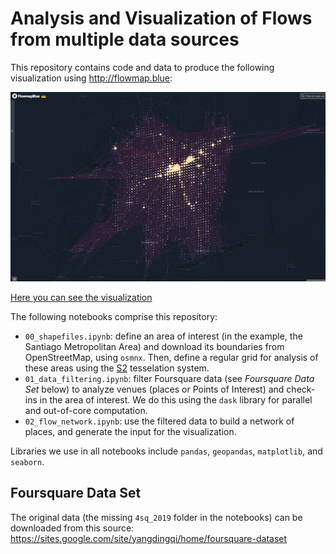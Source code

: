 
# Analysis and Visualization of Flows from multiple data sources


This repository contains code and data to produce the following visualization using http://flowmap.blue:

![](images/santiago_foursquare_flows.png)

[Here you can see the visualization](https://www.flowmap.blue/17nWHDB9J_slZp7rCFDeoCrIx65A-2iWyY8-ztIsA5Go)

The following notebooks comprise this repository:

  * `00_shapefiles.ipynb`: define an area of interest (in the example, the Santiago Metropolitan Area) and download its boundaries from OpenStreetMap, using `osmnx`. Then, define a regular grid for analysis of these areas using the [S2](https://s2geometry.io/) tesselation system.
  * `01_data_filtering.ipynb`: filter Foursquare data (see _Foursquare Data Set_ below) to analyze venues (places or Points of Interest) and check-ins in the area of interest. We do this using the `dask` library for parallel and out-of-core computation.
  * `02_flow_network.ipynb`: use the filtered data to build a network of places, and generate the input for the visualization.

Libraries we use in all notebooks include `pandas`, `geopandas`, `matplotlib`, and `seaborn`.

## Foursquare Data Set

The original data (the missing `4sq_2019` folder in the notebooks) can be downloaded from this source: https://sites.google.com/site/yangdingqi/home/foursquare-dataset 